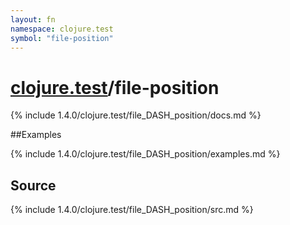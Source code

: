 ```yaml
---
layout: fn
namespace: clojure.test
symbol: "file-position"
---
```


# [clojure.test](../)/file-position

{% include 1.4.0/clojure.test/file_DASH_position/docs.md %}

##Examples

{% include 1.4.0/clojure.test/file_DASH_position/examples.md %}
## Source
{% include 1.4.0/clojure.test/file_DASH_position/src.md %}

